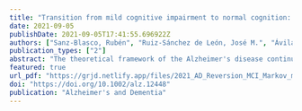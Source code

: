 ```yaml
---
title: "Transition from mild cognitive impairment to normal cognition: Determining the predictors of reversion with multi-dtate Markov models."
date: 2021-09-05
publishDate: 2021-09-05T17:41:55.696922Z
authors: ["Sanz-Blasco, Rubén", "Ruiz-Sánchez de León, José M.", "Ávila-Villanueva, Marina", "Valentí-Soler, Meritxel", "Gómez-Ramírez, Jaime", "Fernández-Blázquez, Miguel A."]
publication_types: ["2"]
abstract: "The theoretical framework of the Alzheimer's disease continuum considers transition between stages in a unidirectional manner. Here we examine the rate of reversion from mild cognitive impairment (MCI) to normal cognition (NC) and explore a set of potential variables associated with this phenomenon."
featured: true 
url_pdf: "https://grjd.netlify.app/files/2021_AD_Reversion_MCI_Markov_models_Sanz.pdf"
doi: "https://doi.org/10.1002/alz.12448"
publication: "Alzheimer's and Dementia"
---
```

